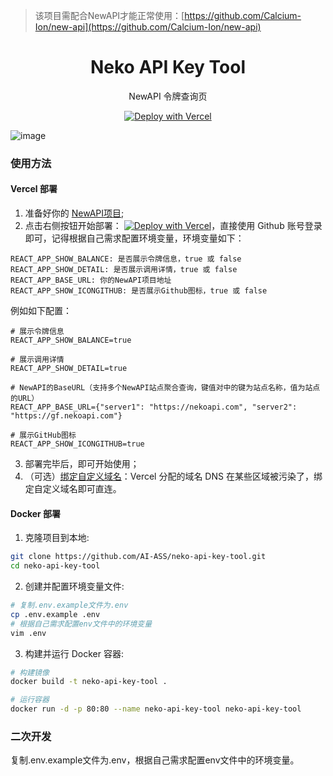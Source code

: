 > 该项目需配合NewAPI才能正常使用：[https://github.com/Calcium-Ion/new-api](https://github.com/Calcium-Ion/new-api)

<div align="center">

<h1 align="center">Neko API Key Tool</h1>

NewAPI 令牌查询页

[![Deploy with Vercel](https://vercel.com/button)](https://vercel.com/new/clone?repository-url=https%3A%2F%2Fgithub.com%2FAI-ASS%2Fneko-api-key-tool&env=REACT_APP_SHOW_DETAIL&env=REACT_APP_SHOW_BALANCE&env=REACT_APP_BASE_URL&env=REACT_APP_SHOW_ICONGITHUB&project-name=neko-api-key-tool&repository-name=neko-api-key-tool)

</div>

![image](img.png)


### 使用方法

#### Vercel 部署
1. 准备好你的 [NewAPI项目](https://github.com/Calcium-Ion/new-api);
2. 点击右侧按钮开始部署：
   [![Deploy with Vercel](https://vercel.com/button)](https://vercel.com/new/clone?repository-url=https%3A%2F%2Fgithub.com%2FAI-ASS%2Fneko-api-key-tool&env=REACT_APP_SHOW_DETAIL&env=REACT_APP_SHOW_BALANCE&env=REACT_APP_BASE_URL&env=REACT_APP_SHOW_ICONGITHUB&project-name=neko-api-key-tool&repository-name=neko-api-key-tool)，直接使用 Github 账号登录即可，记得根据自己需求配置环境变量，环境变量如下： 

```   
REACT_APP_SHOW_BALANCE: 是否展示令牌信息，true 或 false
REACT_APP_SHOW_DETAIL: 是否展示调用详情，true 或 false
REACT_APP_BASE_URL: 你的NewAPI项目地址
REACT_APP_SHOW_ICONGITHUB: 是否展示Github图标，true 或 false
```

例如如下配置：
```
# 展示令牌信息
REACT_APP_SHOW_BALANCE=true

# 展示调用详情
REACT_APP_SHOW_DETAIL=true

# NewAPI的BaseURL（支持多个NewAPI站点聚合查询，键值对中的键为站点名称，值为站点的URL）
REACT_APP_BASE_URL={"server1": "https://nekoapi.com", "server2": "https://gf.nekoapi.com"}

# 展示GitHub图标
REACT_APP_SHOW_ICONGITHUB=true
```

3. 部署完毕后，即可开始使用；
4. （可选）[绑定自定义域名](https://vercel.com/docs/concepts/projects/domains/add-a-domain)：Vercel 分配的域名 DNS 在某些区域被污染了，绑定自定义域名即可直连。

#### Docker 部署
1. 克隆项目到本地:
```bash
git clone https://github.com/AI-ASS/neko-api-key-tool.git
cd neko-api-key-tool
```

2. 创建并配置环境变量文件:
```bash
# 复制.env.example文件为.env
cp .env.example .env
# 根据自己需求配置env文件中的环境变量
vim .env
```

3. 构建并运行 Docker 容器:
```bash
# 构建镜像
docker build -t neko-api-key-tool .

# 运行容器
docker run -d -p 80:80 --name neko-api-key-tool neko-api-key-tool
```

### 二次开发
复制.env.example文件为.env，根据自己需求配置env文件中的环境变量。
